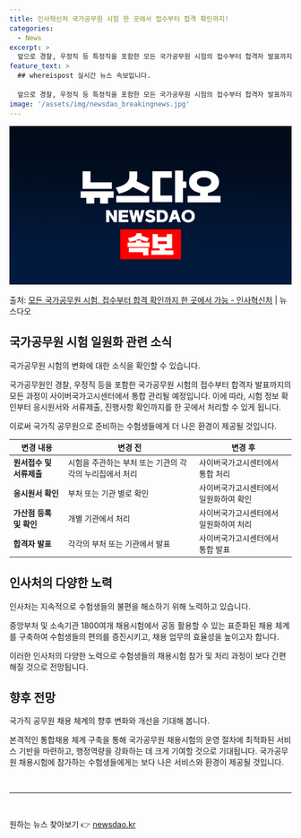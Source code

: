```yaml
---
title: 인사혁신처 국가공무원 시험 한 곳에서 접수부터 합격 확인까지!
categories:
  - News
excerpt: >
  앞으로 경찰, 우정직 등 특정직을 포함한 모든 국가공무원 시험의 접수부터 합격자 발표까지 한 곳에서 진행된다…
feature_text: >
  ## whereispost 실시간 뉴스 속보입니다.

  앞으로 경찰, 우정직 등 특정직을 포함한 모든 국가공무원 시험의 접수부터 합격자 발표까지 한 곳에서 진행된다…
image: '/assets/img/newsdao_breakingnews.jpg'
---
```


![뉴스다오 속보](/assets/img/newsdao_breakingnews.jpg)

<p>출처: <a href="https://newsdao.kr/3030" rel="dofollow">모든 국가공무원 시험, 접수부터 합격 확인까지 한 곳에서 가능 - 인사혁신처</a> | 뉴스다오</p>

<h2 data-ke-size="size26">국가공무원 시험 일원화 관련 소식</h2>
국가공무원 시험의 변화에 대한 소식을 확인할 수 있습니다.


<p data-ke-size="size16">국가공무원인 경찰, 우정직 등을 포함한 국가공무원 시험의 접수부터 합격자 발표까지의 모든 과정이 사이버국가고시센터에서 통합 관리될 예정입니다. 이에 따라, 시험 정보 확인부터 응시원서와 서류제출, 진행사항 확인까지를 한 곳에서 처리할 수 있게 됩니다.</p>
이로써 국가직 공무원으로 준비하는 수험생들에게 더 나은 환경이 제공될 것입니다.

<table>
	<thead>
		<tr>
			<th style="height: 17px;"><b>변경 내용</b></th>
			<th style="height: 17px;"><b>변경 전</b></th>
			<th style="height: 17px;"><b>변경 후</b></th>
		</tr>
	</thead>
	<tbody>
		<tr>
			<td style="height: 17px;"><b>원서접수 및 서류제출</b></td>
			<td style="height: 17px;">시험을 주관하는 부처 또는 기관의 각각의 누리집에서 처리</td>
			<td style="height: 17px;">사이버국가고시센터에서 통합 처리</td>
		</tr>
		<tr>
			<td style="height: 17px;"><b>응시원서 확인</b></td>
			<td style="height: 17px;">부처 또는 기관 별로 확인</td>
			<td style="height: 17px;">사이버국가고시센터에서 일원화하여 확인</td>
		</tr>
		<tr>
			<td style="height: 17px;"><b>가산점 등록 및 확인</b></td>
			<td style="height: 17px;">개별 기관에서 처리</td>
			<td style="height: 17px;">사이버국가고시센터에서 일원화하여 처리</td>
		</tr>
		<tr>
			<td style="height: 17px;"><b>합격자 발표</b></td>
			<td style="height: 17px;">각각의 부처 또는 기관에서 발표</td>
			<td style="height: 17px;">사이버국가고시센터에서 통합 발표</td>
		</tr>
	</tbody>
</table>


<h2 data-ke-size="size26">인사처의 다양한 노력</h2>
인사처는 지속적으로 수험생들의 불편을 해소하기 위해 노력하고 있습니다.


<p data-ke-size="size16">중앙부처 및 소속기관 1800여개 채용시험에서 공동 활용할 수 있는 표준화된 채용 체계를 구축하여 수험생들의 편의를 증진시키고, 채용 업무의 효율성을 높이고자 합니다.</p>
이러한 인사처의 다양한 노력으로 수험생들의 채용시험 참가 및 처리 과정이 보다 간편해질 것으로 전망됩니다.


<h2 data-ke-size="size26">향후 전망</h2>
국가직 공무원 채용 체계의 향후 변화와 개선을 기대해 봅니다.


<p data-ke-size="size16">본격적인 통합채용 체계 구축을 통해 국가공무원 채용시험의 운영 절차에 최적화된 서비스 기반을 마련하고, 행정역량을 강화하는 데 크게 기여할 것으로 기대됩니다. 국가공무원 채용시험에 참가하는 수험생들에게는 보다 나은 서비스와 환경이 제공될 것입니다.</p>


<p data-ke-size="size16">&nbsp;</p>

<hr>

<p data-ke-size="size16">&nbsp;</p>

<p data-ke-size="size16"></p> 

원하는 뉴스 찾아보기 👉 <a href="https://newsdao.kr" rel="dofollow">newsdao.kr</a>


